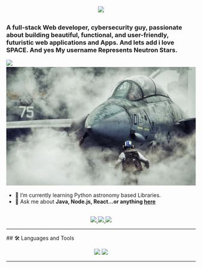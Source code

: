 <h1 align="center">
    <img src="https://readme-typing-svg.herokuapp.com/?font=Inter&size=48&center=true&vCenter=true&width=500&height=70&color=4493F8&duration=4000&lines=Hi+There!+👋;Im+Neutronyx+!;" />
</h1>

### A full-stack Web developer, cybersecurity guy, passionate about building beautiful, functional, and user-friendly, futuristic web applications and Apps. And lets add i love SPACE. And yes My username Represents Neutron Stars.
![](https://komarev.com/ghpvc/?username=mNeutronyx&color=blue)
<img src="https://github.com/ImNeutronyx/ImNeutronyx/blob/main/f14%20on%20deck.jpg" alt="f14 on deck.png">

- 🌱 I’m currently learning Python astronomy based Libraries.
- 💬 Ask me about **Java, Node.js, React...or anything [here](https://github.com/{ImNeutronyx}/{ImNeutronyx}/issues)**

<br>

<div align="center">
  <a href="arasnouri002@gmail.com">
    <img src="https://img.shields.io/badge/Gmail-333333?style=for-the-badge&logo=gmail&logoColor=red" />
  </a>
  <a href="https://www.codedex.io/@ImNeutronyx" target="_blank">
    <img src="https://img.shields.io/badge/Codedex-0077B5?style=for-the-badge&logo=codedex&logoColor=white" target="_blank" />
  </a>
  <a href="https://www.instagram.com/astroman.a/" target="_blank">
    <img src="https://img.shields.io/badge/Instagram-000000?style=for-the-badge&logo=Instagram&logoColor=white" target="_blank" />
  </a>
</div>

<hr>
## 🛠️ Languages and Tools

<br>

<p align="center">
  <img src="https://skillicons.dev/icons?i=java,ts,nodejs,react,nextjs,mongodb,postgres,prisma,python,C++(learning)" />
  <img src="https://skillicons.dev/icons?i=html,css,sass,tailwind,js,postman,figma" />
</p>

<hr>
